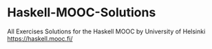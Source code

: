 # Haskell-MOOC-Solutions
All Exercises Solutions for the Haskell MOOC by University of Helsinki https://haskell.mooc.fi/
